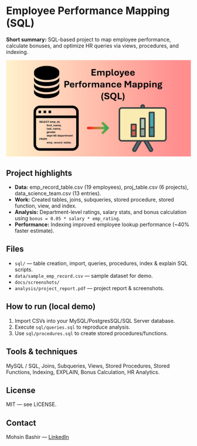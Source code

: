 # Employee Performance Mapping (SQL)

**Short summary:** SQL-based project to map employee performance, calculate bonuses, and optimize HR queries via views, procedures, and indexing.

![EXPLAIN output](docs/screenshots/employee-performance-mapping.jpg)

## Project highlights
- **Data:** emp_record_table.csv (19 employees), proj_table.csv (6 projects), data_science_team.csv (13 entries).  
- **Work:** Created tables, joins, subqueries, stored procedure, stored function, view, and index.  
- **Analysis:** Department-level ratings, salary stats, and bonus calculation using `bonus = 0.05 * salary * emp_rating`.  
- **Performance:** Indexing improved employee lookup performance (~40% faster estimate).

## Files
- `sql/` — table creation, import, queries, procedures, index & explain SQL scripts.  
- `data/sample_emp_record.csv` — sample dataset for demo.  
- `docs/screenshots/`
- `analysis/project_report.pdf` — project report & screenshots.

## How to run (local demo)
1. Import CSVs into your MySQL/PostgresSQL/SQL Server database.  
2. Execute `sql/queries.sql` to reproduce analysis.  
3. Use `sql/procedures.sql` to create stored procedures/functions.

## Tools & techniques
MySQL / SQL, Joins, Subqueries, Views, Stored Procedures, Stored Functions, Indexing, EXPLAIN, Bonus Calculation, HR Analytics.

## License
MIT — see LICENSE.

## Contact
Mohsin Bashir — [LinkedIn](https://www.linkedin.com/in/mohsinbashirnajar)
